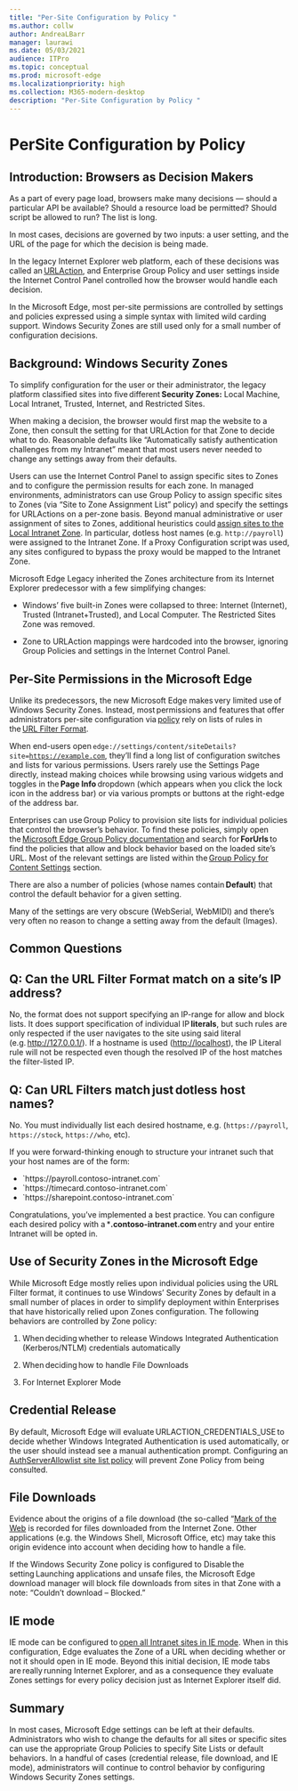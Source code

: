```yaml
---
title: "Per-Site Configuration by Policy "
ms.author: collw
author: AndreaLBarr
manager: laurawi
ms.date: 05/03/2021
audience: ITPro
ms.topic: conceptual
ms.prod: microsoft-edge
ms.localizationpriority: high
ms.collection: M365-modern-desktop
description: "Per-Site Configuration by Policy "
---
```

# PerSite Configuration by Policy

## Introduction: Browsers as Decision Makers

As a part of every page load, browsers make many decisions — should a particular API be available? Should a resource load be permitted? Should script be allowed to run? The list is long.

In most cases, decisions are governed by two inputs: a user setting, and the URL of the page for which the decision is being made.

In the legacy Internet Explorer web platform, each of these decisions was called an [URLAction](/previous-versions/windows/internet-explorer/ie-developer/platform-apis/ms537178%28v%3dvs.85%29), and Enterprise Group Policy and user settings inside the Internet Control Panel controlled how the browser would handle each decision.  

In the Microsoft Edge, most per-site permissions are controlled by settings and policies expressed using a simple syntax with limited wild carding support. Windows Security Zones are still used only for a small number of configuration decisions.

## Background: Windows Security Zones

To simplify configuration for the user or their administrator, the legacy platform classified sites into five different **Security Zones:** Local Machine, Local Intranet, Trusted, Internet, and Restricted Sites.

When making a decision, the browser would first map the website to a Zone, then consult the setting for that URLAction for that Zone to decide what to do. Reasonable defaults like “Automatically satisfy authentication challenges from my Intranet” meant that most users never needed to change any settings away from their defaults.

Users can use the Internet Control Panel to assign specific sites to Zones and to configure the permission results for each zone. In managed environments, administrators can use Group Policy to assign specific sites to Zones (via “Site to Zone Assignment List” policy) and specify the settings for URLActions on a per-zone basis. Beyond manual administrative or user assignment of sites to Zones, additional heuristics could [assign sites to the Local Intranet Zone](/archive/blogs/ieinternals/the-intranet-zone). In particular, dotless host names (e.g. `http://payroll`) were assigned to the Intranet Zone. If a Proxy Configuration script was used, any sites configured to bypass the proxy would be mapped to the Intranet Zone.

Microsoft Edge Legacy inherited the Zones architecture from its Internet Explorer predecessor with a few simplifying changes:

- Windows’ five built-in Zones were collapsed to three: Internet (Internet), Trusted (Intranet+Trusted), and Local Computer. The Restricted Sites Zone was removed.

- Zone to URLAction mappings were hardcoded into the browser, ignoring Group Policies and settings in the Internet Control Panel.

## Per-Site Permissions in the Microsoft Edge

Unlike its predecessors, the new Microsoft Edge makes very limited use of Windows Security Zones. Instead, most permissions and features that offer administrators per-site configuration via [policy](/deployedge/microsoft-edge-policies) rely on lists of rules in the [URL Filter Format](/DeployEdge/edge-learnmmore-url-list-filter%20format).

When end-users open <code>edge://settings/content/siteDetails?site=https://example.com</code>, they’ll find a long list of configuration switches and lists for various permissions. Users rarely use the Settings Page directly, instead making choices while browsing using various widgets and toggles in the **Page Info** dropdown (which appears when you click the lock icon in the address bar) or via various prompts or buttons at the right-edge of the address bar.

Enterprises can use Group Policy to provision site lists for individual policies that control the browser’s behavior. To find these policies, simply open the [Microsoft Edge Group Policy documentation](/deployedge/microsoft-edge-policies) and search for **ForUrls** to find the policies that allow and block behavior based on the loaded site’s URL. Most of the relevant settings are listed within the [Group Policy for Content Settings](/deployedge/microsoft-edge-policies#content-settings) section.

There are also a number of policies (whose names contain **Default**) that control the default behavior for a given setting.

Many of the settings are very obscure (WebSerial, WebMIDI) and there’s very often no reason to change a setting away from the default (Images).

## Common Questions

## Q: Can the URL Filter Format match on a site’s IP address?

No, the format does not support specifying an IP-range for allow and block lists. It does support specification of individual IP **literals**, but such rules are only respected if the user navigates to the site using said literal (e.g. <http://127.0.0.1/>). If a hostname is used (<http://localhost>), the IP Literal rule will not be respected even though the resolved IP of the host matches the filter-listed IP.

## Q: Can URL Filters match just dotless host names?

No. You must individually list each desired hostname, e.g. (`https://payroll`, `https://stock`, `https://who`, etc).

If you were forward-thinking enough to structure your intranet such that your host names are of the form:

- <div style="display: inline">`https://payroll.contoso-intranet.com`</div>

- <div style="display: inline">`https://timecard.contoso-intranet.com`</div>

- <div style="display: inline">`https://sharepoint.contoso-intranet.com`</div>

Congratulations, you’ve implemented a best practice. You can configure each desired policy with a ***.contoso-intranet.com** entry and your entire Intranet will be opted in.

## Use of Security Zones in the Microsoft Edge

While Microsoft Edge mostly relies upon individual policies using the URL Filter format, it continues to use Windows’ Security Zones by default in a small number of places in order to simplify deployment within Enterprises that have historically relied upon Zones configuration. The following behaviors are controlled by Zone policy:

1. When deciding whether to release Windows Integrated Authentication (Kerberos/NTLM) credentials automatically

2. When deciding how to handle File Downloads

3. For Internet Explorer Mode

## Credential Release

By default, Microsoft Edge will evaluate URLACTION_CREDENTIALS_USE to decide whether Windows Integrated Authentication is used automatically, or the user should instead see a manual authentication prompt. Configuring an [AuthServerAllowlist site list policy](/deployedge/microsoft-edge-policies#authserverallowlist) will prevent Zone Policy from being consulted.

## File Downloads

Evidence about the origins of a file download (the so-called “[Mark of the Web](https://textslashplain.com/2016/04/04/downloads-and-the-mark-of-the-web/) is recorded for files downloaded from the Internet Zone. Other applications (e.g. the Windows Shell, Microsoft Office, etc) may take this origin evidence into account when deciding how to handle a file.

If the Windows Security Zone policy is configured to Disable the setting Launching applications and unsafe files, the Microsoft Edge download manager will block file downloads from sites in that Zone with a note: “Couldn’t download – Blocked.”  

## IE mode

IE mode can be configured to [open all Intranet sites in IE mode](/deployedge/edge-ie-mode#configure-all-intranet-sites). When in this configuration, Edge evaluates the Zone of a URL when deciding whether or not it should open in IE mode. Beyond this initial decision, IE mode tabs are really running Internet Explorer, and as a consequence they evaluate Zones settings for every policy decision just as Internet Explorer itself did.

## Summary

In most cases, Microsoft Edge settings can be left at their defaults. Administrators who wish to change the defaults for all sites or specific sites can use the appropriate Group Policies to specify Site Lists or default behaviors. In a handful of cases (credential release, file download, and IE mode), administrators will continue to control behavior by configuring Windows Security Zones settings.
